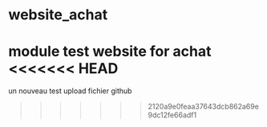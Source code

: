 # website_achat
module test website for achat
<<<<<<< HEAD
=======


un nouveau test upload fichier github
>>>>>>> 2120a9e0feaa37643dcb862a69e9dc12fe66adf1
